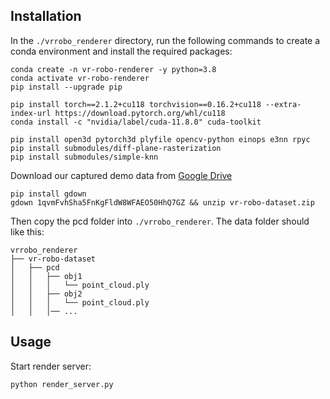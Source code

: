 ## Installation

In the `./vrrobo_renderer` directory, run the following commands to create a conda environment and install the required packages:
```shell
conda create -n vr-robo-renderer -y python=3.8
conda activate vr-robo-renderer
pip install --upgrade pip

pip install torch==2.1.2+cu118 torchvision==0.16.2+cu118 --extra-index-url https://download.pytorch.org/whl/cu118
conda install -c "nvidia/label/cuda-11.8.0" cuda-toolkit

pip install open3d pytorch3d plyfile opencv-python einops e3nn rpyc
pip install submodules/diff-plane-rasterization
pip install submodules/simple-knn
```

Download our captured demo data from [Google Drive](https://drive.google.com/file/d/1qvmFvhSha5FnKgFldW8WFAEO50HhQ7GZ/view?usp=drive_link)
```shell
pip install gdown
gdown 1qvmFvhSha5FnKgFldW8WFAEO50HhQ7GZ && unzip vr-robo-dataset.zip
```
Then copy the pcd folder into `./vrrobo_renderer`. The data folder should like this:
```shell
vrrobo_renderer
├── vr-robo-dataset
│   ├── pcd
│   │   ├── obj1
│   │   │   └── point_cloud.ply
│   │   ├── obj2
│   │   │   └── point_cloud.ply
│   │   │── ...
```

## Usage
Start render server:
```shell
python render_server.py
```
